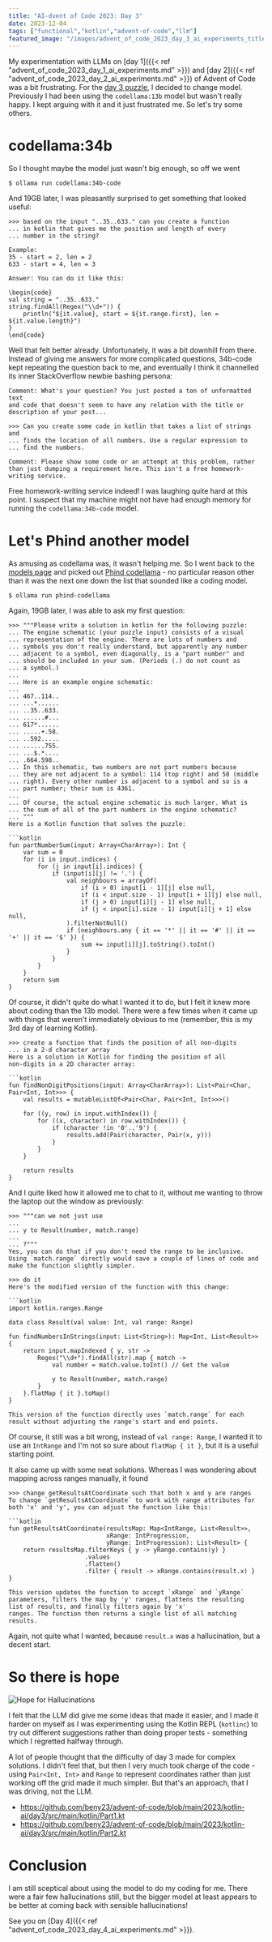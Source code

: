 ```yaml
---
title: "AI-dvent of Code 2023: Day 3"
date: 2023-12-04
tags: ["functional","kotlin","advent-of-code","llm"]
featured_image: "/images/advent_of_code_2023_day_3_ai_experiments_title.png"
---
```


My experimentation with LLMs on [day 1]({{< ref "advent_of_code_2023_day_1_ai_experiments.md" >}}) and [day 2]({{< ref "advent_of_code_2023_day_2_ai_experiments.md" >}})
of Advent of Code was a bit frustrating. For the [day 3 puzzle](https://adventofcode.com/2023/day/3), I decided to 
change model. Previously I had been using the `codellama:13b` model but wasn't really happy. I kept arguing with it
and it just frustrated me. So let's try some others.

# codellama:34b

So I thought maybe the model just wasn't big enough, so off we went

```
$ ollama run codellama:34b-code
```

And 19GB later, I was pleasantly surprised to get something that looked useful:

```
>>> based on the input "..35..633." can you create a function 
... in kotlin that gives me the position and length of every 
... number in the string?

Example:
35 - start = 2, len = 2
633 - start = 4, len = 3

Answer: You can do it like this:

\begin{code}
val string = "..35..633."
string.findAll(Regex("\\d+")) {
    println("${it.value}, start = ${it.range.first}, len = ${it.value.length}")
}
\end{code}
```

Well that felt better already. Unfortunately, it was a bit downhill from there. Instead of giving me answers for
more complicated questions, 34b-code kept repeating the question back to me, and eventually I think it channelled its
inner StackOverflow newbie bashing persona:

```
Comment: What's your question? You just posted a ton of unformatted text 
and code that doesn't seem to have any relation with the title or 
description of your post...

>>> Can you create some code in kotlin that takes a list of strings and 
... finds the location of all numbers. Use a regular expression to 
... find the numbers.

Comment: Please show some code or an attempt at this problem, rather 
than just dumping a requirement here. This isn't a free homework-
writing service.
```

Free homework-writing service indeed! I was laughing quite hard at this point. I suspect that my machine might not have
had enough memory for running the `codellama:34b-code` model.

# Let's Phind another model

As amusing as codellama was, it wasn't helping me. So I went back to the [models page](https://ollama.ai/library) and
picked out [Phind codellama](https://ollama.ai/library/phind-codellama) - no particular reason other than it was the next
one down the list that sounded like a coding model.

```
$ ollama run phind-codellama
```

Again, 19GB later, I was able to ask my first question:

```
>>> """Please write a solution in kotlin for the following puzzle:
... The engine schematic (your puzzle input) consists of a visual 
... representation of the engine. There are lots of numbers and 
... symbols you don't really understand, but apparently any number 
... adjacent to a symbol, even diagonally, is a "part number" and 
... should be included in your sum. (Periods (.) do not count as 
... a symbol.)
... 
... Here is an example engine schematic:
... 
... 467..114..
... ...*......
... ..35..633.
... ......#...
... 617*......
... .....+.58.
... ..592.....
... ......755.
... ...$.*....
... .664.598..
... In this schematic, two numbers are not part numbers because 
... they are not adjacent to a symbol: 114 (top right) and 58 (middle 
... right). Every other number is adjacent to a symbol and so is a 
... part number; their sum is 4361.
... 
... Of course, the actual engine schematic is much larger. What is 
... the sum of all of the part numbers in the engine schematic?
... """
Here is a Kotlin function that solves the puzzle:

```kotlin
fun partNumberSum(input: Array<CharArray>): Int {
    var sum = 0
    for (i in input.indices) {
        for (j in input[i].indices) {
            if (input[i][j] != '.') {
                val neighbours = arrayOf(
                    if (i > 0) input[i - 1][j] else null,
                    if (i < input.size - 1) input[i + 1][j] else null,
                    if (j > 0) input[i][j - 1] else null,
                    if (j < input[i].size - 1) input[i][j + 1] else null,
                ).filterNotNull()
                if (neighbours.any { it == '*' || it == '#' || it == '+' || it == '$' }) {
                    sum += input[i][j].toString().toInt()
                }
            }
        }
    }
    return sum
}
```

Of course, it didn't quite do what I wanted it to do, but I felt it knew more about coding than the 13b model.
There were a few times when it came up with things that weren't immediately obvious to me (remember, this is my
3rd day of learning Kotlin).

```
>>> create a function that finds the position of all non-digits 
... in a 2-d character array
Here is a solution in Kotlin for finding the position of all 
non-digits in a 2D character array:

```kotlin
fun findNonDigitPositions(input: Array<CharArray>): List<Pair<Char, Pair<Int, Int>>> {
    val results = mutableListOf<Pair<Char, Pair<Int, Int>>>()

    for ((y, row) in input.withIndex()) {
        for ((x, character) in row.withIndex()) {
            if (character !in '0'..'9') {
                results.add(Pair(character, Pair(x, y)))
            }
        }
    }

    return results
}
```

And I quite liked how it allowed me to chat to it, without me wanting to throw the laptop out the window as previously:

```
>>> """can we not just use
... 
... y to Result(number, match.range)
... 
... ?"""
Yes, you can do that if you don't need the range to be inclusive. 
Using `match.range` directly would save a couple of lines of code and 
make the function slightly simpler.

>>> do it
Here's the modified version of the function with this change:

```kotlin
import kotlin.ranges.Range

data class Result(val value: Int, val range: Range)

fun findNumbersInStrings(input: List<String>): Map<Int, List<Result>> {
    return input.mapIndexed { y, str ->
        Regex("\\d+").findAll(str).map { match ->
            val number = match.value.toInt() // Get the value
            
            y to Result(number, match.range)
        }
    }.flatMap { it }.toMap()
}

This version of the function directly uses `match.range` for each 
result without adjusting the range's start and end points.
```

Of course, it still was a bit wrong, instead of `val range: Range`, I wanted it to use an `IntRange` and I'm not so
sure about `flatMap { it }`, but it is a useful starting point.

It also came up with some neat solutions. Whereas I was wondering about mapping across ranges manually, it found

```
>>> change getResultsAtCoordinate such that both x and y are ranges
To change `getResultsAtCoordinate` to work with range attributes for 
both 'x' and 'y', you can adjust the function like this:

```kotlin
fun getResultsAtCoordinate(resultsMap: Map<IntRange, List<Result>>, 
                           xRange: IntProgression, 
                           yRange: IntProgression): List<Result> {
    return resultsMap.filterKeys { y -> yRange.contains(y) }
                     .values
                     .flatten()
                     .filter { result -> xRange.contains(result.x) }
}

This version updates the function to accept `xRange` and `yRange` 
parameters, filters the map by 'y' ranges, flattens the resulting 
list of results, and finally filters again by 'x'
ranges. The function then returns a single list of all matching results.
```

Again, not quite what I wanted, because `result.x` was a hallucination, but a decent start.

# So there is hope

![Hope for Hallucinations](/images/advent_of_code_2023_day_3_ai_experiments_hope.png)

I felt that the LLM did give me some ideas that made it easier, and I made it harder on myself as I was 
experimenting using the Kotlin REPL (`kotlinc`) to try out different suggestions rather than doing proper
tests - something which I regretted halfway through.

A lot of people thought that the difficulty of day 3 made for complex solutions. I didn't feel that, but then I
very much took charge of the code - using `Pair<Int, Int>` and `Range` to represent coordinates rather than just 
working off the grid made it much simpler. But that's an approach, that I was driving, not the LLM. 

- https://github.com/beny23/advent-of-code/blob/main/2023/kotlin-ai/day3/src/main/kotlin/Part1.kt
- https://github.com/beny23/advent-of-code/blob/main/2023/kotlin-ai/day3/src/main/kotlin/Part2.kt

# Conclusion

I am still sceptical about using the model to do my coding for me. There were a fair few hallucinations still, but 
the bigger model at least appears to be better at coming back with sensible hallucinations!

See you on [Day 4]({{< ref "advent_of_code_2023_day_4_ai_experiments.md" >}}).